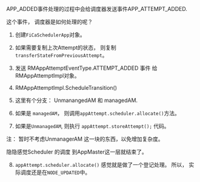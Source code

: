 APP_ADDED事件处理的过程中会给调度器发送事件APP_ATTEMPT_ADDED.

这个事件， 调度器是如何处理的呢？ 

1. 创建`FiCaSchedulerApp`对象。 

2. 如果需要复制上次Attempt的状态， 则复制 `transferStateFromPreviousAttempt`。

3. 发送 RMAppAttemptEventType.ATTEMPT_ADDED 事件 给 RMAppAttemptImpl对象。

4. RMAppAttemptImpl.ScheduleTransition() 

5. 这里有个分支： UnmanangedAM 和 managedAM.

6. 如果是 `managedAM`， 则调用`appAttempt.scheduler.allocate()`方法。

7. 如果是`UnmanagedAM`, 则执行 `appAttempt.storeAttempt();` 代码。

注： 暂时不考虑UnmanagerAM 这一块的东西，以免增加复杂度。

隐隐感觉Scheduler 的调度 到AppMaster这一层就结束了。

8. `appAttempt.scheduler.allocate()` 感觉就是做了一个登记处理。
所以， 实际调度还是在`NODE_UPDATED`中。


